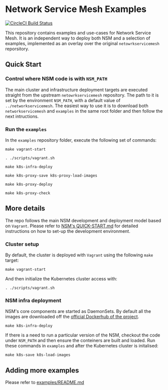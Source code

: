 # Network Service Mesh Examples

[![CircleCI Build Status](https://circleci.com/gh/networkservicemesh/examples/tree/master.svg?style=svg)](https://circleci.com/gh/networkservicemesh/examples/tree/master)

This repository contains examples and use-cases for Network Service Mesh. It is an independent way to deploy both NSM and a selection of examples, implemented as an overlay over the original `netowrkservicemesh` reporsitory.

## Quick Start

### Control where NSM code is with `NSM_PATH`

The main cluster and infrastructure deployment targets are executed straight from the upstream `netowrkservicemesh` repository. The path to it is set by the environment `NSM_PATH`, with a default value of `../networkservicemesh`. The easiest way to use it is to download both `networkservicemesh` and `examples` in the same root folder and then follow the next intructions.

### Run the `examples`

In the `examples` repository folder, execute the following set of commands:

```shell
make vagrant-start

. ./scripts/vagrant.sh

make k8s-infra-deploy

make k8s-proxy-save k8s-proxy-load-images

make k8s-proxy-deploy

make k8s-proxy-check
```

## More details

The repo follows the main NSM development and deployment model based on `Vagrant`. Please refer to [NSM's QUICK-START.md](https://github.com/networkservicemesh/networkservicemesh/blob/master/docs/QUICK-START.md) for detailed instructions on how to set-up the development environment.

### Cluster setup

By default, the cluster is deployed with `Vagrant` using the following `make` target:

```shell
make vagrant-start
```

And then initialize the Kubernetes cluster access with:
```shell
. ./scripts/vagrant.sh
```

### NSM infra deployment

NSM's core components are started as DaemonSets. By default all the images are downloaded off the [official Dockerhub of the project](https://hub.docker.com/u/networkservicemesh).

```shell
make k8s-infra-deploy
```

If there is a need to run a particular version of the NSM, checkout the code under `NSM_PATH` and then ensure the conteiners are built and loaded. Run these commands in `examples` and after the Kubernetes cluster is initalised:

```shell
make k8s-save k8s-load-images
```

## Adding more examples

Please refer to [examples/README.md](examples/README.md)
